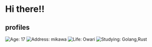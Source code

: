 # Hi there!!

## profiles

![Age: 17](https://img.shields.io/badge/age-17-green?style=for-the-badge)
![Address: mikawa](https://img.shields.io/badge/address-mikawa-blue?style=for-the-badge)
![Life: Owari](https://img.shields.io/badge/life-owari-red?style=for-the-badge)
![Studying: Golang,Rust](https://img.shields.io/badge/studying-golang-blueviolet?style=for-the-badge)
